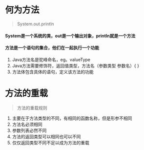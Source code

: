 # 何为方法
> System.out.println
#### System是一个系统的类，out是一个输出对象，println就是一个方法
#### 方法是一个语句的集合，他们在一起执行一个功能
1. Java方法名是驼峰命名，eg。valueType
2. Java方法需要修饰符，返回值类型，方法名（参数类型 参数名）{
}
3. 方法体包含具体的语句，定义该方法的功能
# 方法的重载
> 方法的重载规则
1. 主要在于方法类型的不同，有相同的函数名称，但是形参不相同
2. 方法名必须相同
3. 参数列表必然不同
4. 方法的返回类型可以相同也可以不同
5. 仅仅返回类型不同不足以成为方法的重载
